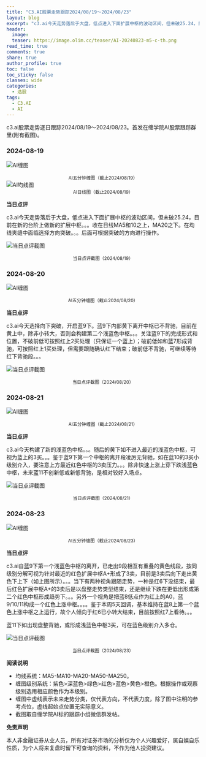 ```yaml
---
title: "C3.AI股票走势跟踪2024/08/19～2024/08/23"
layout: blog
excerpt: "c3.ai今天走势落后于大盘，低点进入下面扩展中枢的波动区间，但未破25.24，目前在新的台阶上做新的扩展中枢。。。收在日线MA5和10之上，MA20之下。在均线夹缝中面临选择方向突破。"
header:
  image: 
  teaser: https://image.olim.cc/teaser/AI-20240823-m5-c-th.png
read_time: true
comments: true
share: true
author_profile: true
toc: false
toc_sticky: false
classes: wide
categories:
  - 选股
tags:
  - C3.AI
  - AI
---
```


c3.ai股票走势逐日跟踪2024/08/19～2024/08/23。首发在缠学院AI股票跟踪群里(附有截图)。

### 2024-08-19

![AI缠图](https://image.olim.cc/2024b/AI-20240819-m5-c.png)
<small><center>AI五分钟缠图（截止2024/08/19）</center></small>
![AI均线图](https://image.olim.cc/2024b/AI-20240819-d-j.png)
<small><center>AI日线图（截止2024/08/19）</center></small>

**当日点评**

c3.ai今天走势落后于大盘，低点进入下面扩展中枢的波动区间，但未破25.24，目前在新的台阶上做新的扩展中枢。。。收在日线MA5和10之上，MA20之下。在均线夹缝中面临选择方向突破。。。后面可根据突破的方向进行操作。

![当日点评截图](https://image.olim.cc/2024b/AI-20240819-comments-1.png)
<small><center>当日点评截图（2024/08/19）</center></small>

### 2024-08-20

![AI缠图](https://image.olim.cc/2024b/AI-20240820-m5-c.png)
<small><center>AI五分钟缠图（截止2024/08/20）</center></small>

**当日点评**

c3.ai今天选择向下突破，开启蓝9下。蓝9下内部黄下离开中枢已不背驰，目前在黄上中，除非小转大，否则会构建第二个浅蓝色中枢。。。关注蓝9下的完成形式和位置，不破前低可按照红上2买处理（只保证一个蓝上）；破前低如和蓝7形成背驰，可按照红上1买处理，但需要跟随确认红下结束；破前低不背驰，可继续等待红下背驰段。。。

![当日点评截图](https://image.olim.cc/2024b/AI-20240820-comments-1.png)
<small><center>当日点评截图（2024/08/20）</center></small>

### 2024-08-21

![AI缠图](https://image.olim.cc/2024b/AI-20240821-m5-c.png)
<small><center>AI五分钟缠图（截止2024/08/21）</center></small>

**当日点评**

c3.ai今天构建了新的浅蓝色中枢。。。随后的黄下如不进入最近的浅蓝色中枢，可视为蓝上的3买。。。鉴于蓝9下第一个中枢的离开段凌厉无背驰，如在蓝10的3买小级别介入，要注意上方最近红色中枢的3卖压力。。。除非快速上涨上穿下跌浅蓝色中枢，未来蓝11不创新低或新低背驰，是相对较好入场点。

![当日点评截图](https://image.olim.cc/2024b/AI-20240821-comments-1.png)
<small><center>当日点评截图（2024/08/21）</center></small>

### 2024-08-23

![AI缠图](https://image.olim.cc/2024b/AI-20240823-m5-c.png)
<small><center>AI五分钟缠图（截止2024/08/23）</center></small>

**当日点评**

c3.ai自蓝9下第一个浅蓝色中枢的离开，已走出9段相互有重叠的黄色线段，按同级别分解可视为针对最近的红色扩展中枢A+形成了3卖，目前是3卖后向下走出黄色下上下（如上图所示）。。。当下有两种视角跟随走势，一种是红6下没结束，最后红色扩展中枢A+的3卖后是以盘整走势类型结束，还是继续下跌在更低出形成第二个红色中枢形成趋势下。。。另外一个视角是把蓝8低点作为红上的A0，蓝9/10/11构成一个红色上涨中枢。。。。鉴于本周5天回调，基本维持在蓝8上第一个蓝色上涨中枢之上运行，故个人倾向于红6已小转大结束，目前按照红7上看待。。。

蓝11下如出现盘整背驰，或形成浅蓝色中枢3买，可在蓝色级别介入多仓。

![当日点评截图](https://image.olim.cc/2024b/AI-20240823-comments-1.png)
<small><center>当日点评截图（2024/08/23）</center></small>

**阅读说明**

* 均线系统：MA5-MA10-MA20-MA50-MA250。
* 缠图级别系统：紫色>深蓝色>绿色>红色>蓝色>黄色>橙色。根据操作或观察级别选用相应颜色作为本级别。
* 缠图中虚线表示未来走势分类，仅代表方向，不代表力度，除了图中注明的参考点位，虚线起始点位置无实际意义。
* 截图取自缠学院AI标的跟踪小组微信群发帖。

**免责声明** 

本人非金融证券从业人员，所有对证券市场的分析仅为个人兴趣爱好，属自娱自乐性质，为个人将来复盘时留下可查询的资料，不作为他人投资建议。

